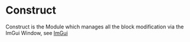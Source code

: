 

# Construct

Construct is the Module which manages all the block modification via the ImGui Window, see [ImGui](ImGui.md)